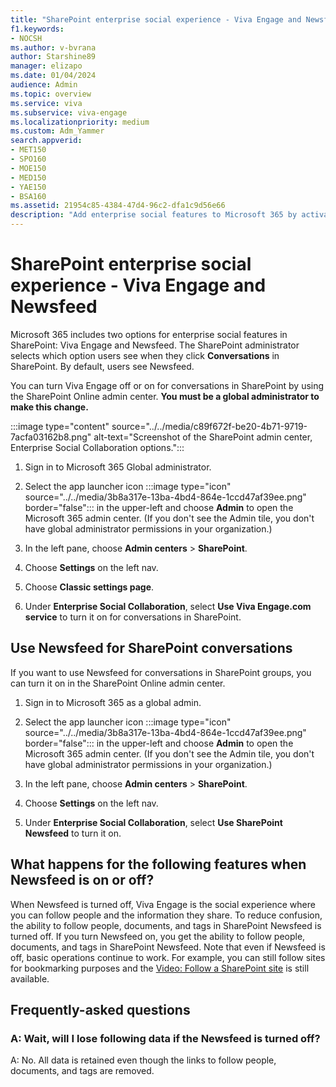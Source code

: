 ```yaml
---
title: "SharePoint enterprise social experience - Viva Engage and Newsfeed"
f1.keywords:
- NOCSH
ms.author: v-bvrana
author: Starshine89
manager: elizapo
ms.date: 01/04/2024
audience: Admin
ms.topic: overview
ms.service: viva
ms.subservice: viva-engage
ms.localizationpriority: medium
ms.custom: Adm_Yammer
search.appverid:
- MET150
- SPO160
- MOE150
- MED150
- YAE150
- BSA160
ms.assetid: 21954c85-4384-47d4-96c2-dfa1c9d56e66
description: "Add enterprise social features to Microsoft 365 by activating Viva Engage or turning on SharePoint Newsfeed. Learn about Viva Engage support options and resources."
---
```


# SharePoint enterprise social experience - Viva Engage and Newsfeed

Microsoft 365 includes two options for enterprise social features in SharePoint: Viva Engage and Newsfeed. The SharePoint administrator selects which option users see when they click **Conversations** in SharePoint. By default, users see Newsfeed. 
  
You can turn Viva Engage off or on for conversations in SharePoint by using the SharePoint Online admin center. **You must be a global administrator to make this change.**
  
:::image type="content" source="../../media/c89f672f-be20-4b71-9719-7acfa03162b8.png" alt-text="Screenshot of the SharePoint admin center, Enterprise Social Collaboration options.":::
  
1. Sign in to Microsoft 365 Global administrator.
    
2. Select the app launcher icon :::image type="icon" source="../../media/3b8a317e-13ba-4bd4-864e-1ccd47af39ee.png" border="false"::: in the upper-left and choose **Admin** to open the Microsoft 365 admin center. (If you don't see the Admin tile, you don't have global administrator permissions in your organization.)
    
3. In the left pane, choose **Admin centers** \> **SharePoint**.
    
4. Choose **Settings** on the left nav. 

5. Choose **Classic settings page**.
    
6. Under **Enterprise Social Collaboration**, select **Use Viva Engage.com service** to turn it on for conversations in SharePoint. 
    
## Use Newsfeed for SharePoint conversations
<a name="TurnonNewsfeed"> </a>

If you want to use Newsfeed for conversations in SharePoint groups, you can turn it on in the SharePoint Online admin center.
  
1. Sign in to Microsoft 365 as a global admin.
    
2. Select the app launcher icon :::image type="icon" source="../../media/3b8a317e-13ba-4bd4-864e-1ccd47af39ee.png" border="false"::: in the upper-left and choose **Admin** to open the Microsoft 365 admin center. (If you don't see the Admin tile, you don't have global administrator permissions in your organization.)
    
3. In the left pane, choose **Admin centers** \> **SharePoint**.
    
4. Choose **Settings** on the left nav. 
    
5. Under **Enterprise Social Collaboration**, select **Use SharePoint Newsfeed** to turn it on. 
    
## What happens for the following features when Newsfeed is on or off?
<a name="TurnonNewsfeed"> </a>

When Newsfeed is turned off, Viva Engage is the social experience where you can follow people and the information they share. To reduce confusion, the ability to follow people, documents, and tags in SharePoint Newsfeed is turned off. If you turn Newsfeed on, you get the ability to follow people, documents, and tags in SharePoint Newsfeed. Note that even if Newsfeed is off, basic operations continue to work. For example, you can still follow sites for bookmarking purposes and the [Video: Follow a SharePoint site](https://support.office.com/article/33db6fa5-9528-45d7-bcc7-f9c1faaacae0) is still available. 
  
## Frequently-asked questions
<a name="TurnonNewsfeed"> </a>

### A: Wait, will I lose following data if the Newsfeed is turned off?

A: No. All data is retained even though the links to follow people, documents, and tags are removed.
  

